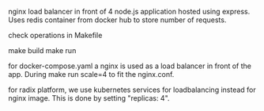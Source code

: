 nginx load balancer in front of 4 node.js application hosted using express. Uses redis container from docker hub to store number of requests. 

check operations in Makefile

make build
make run


for docker-compose.yaml a nginx is used as a load balancer in front of the app. During make run scale=4 to fit the nginx.conf. 

for radix platform, we use kubernetes services for loadbalancing instead for nginx image. This is done by setting "replicas: 4". 